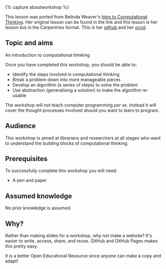 {% capture aboutworkshop %}

This lesson was ported from Belinda Weaver's [Intro to Computational Thinking](https://github.com/weaverbel/intro-computational-thinking).
Her original lesson can be found in the link and this lesson is her lesson but in the Carpentries format. This is her [github](https://github.com/weaverbel) 
and her [orcid](https://orcid.org/0000-0002-6156-7997).

## Topic and aims

An introduction to computational thinking

Once you have completed this workshop, you should be able to:

- Identify the steps involved in computational thinking
- Break a problem down into more manageable pieces
- Develop an algorithm (a series of steps) to solve the problem
- Use abstraction (generalising a solution) to make the algorithm re-usable

The workshop will not teach computer programming *per se*. Instead it will cover the thought processes involved should you want to learn to program.

## Audience

This workshop is aimed at librarians and researchers at all stages who want to understand the building blocks of computational thinking.

## Prerequisites

To successfully complete this workshop you will need: 

- A pen and paper

## Assumed knowledge

No prior knowledge is assumed. 


## Why?

Rather than making slides for a workshop, why not make a website? 
It's easier to write, access, share, and reuse. 
GitHub and GitHub Pages makes this pretty easy.

It is a better Open Educational Resource since anyone can make a copy and adapt!
